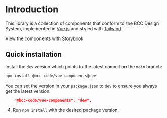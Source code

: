 # Introduction

This library is a collection of components that conform to the BCC Design System, implemented in [Vue.js](https://vuejs.org/) and styled with [Tailwind](https://tailwindcss.com).

View the components with [Storybook](https://vue-components-storybook.developer.bcc.no)

## Quick installation
Install the `dev` version which points to the latest commit on the `main` branch:
```sh
npm install @bcc-code/vue-components@dev
```

You can set the version in your `package.json` to `dev` to ensure you always get the latest version:

```json
    "@bcc-code/vue-components": "dev",
```

4. Run `npm install` with the desired package version.
